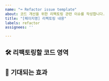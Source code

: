 ```yaml
---
name: "⌨️ Refactor issue template"
about: 코드 개선을 위한 리팩토링 관련 이슈를 작성합니다.
title: "[페이지명] 리펙토링 내용"
labels: refactor
assignees: ''

---
```


## 🛠 리팩토링할 코드 영역

<!-- 리팩토링할 부분과 이유를 상세히 설명해 주세요 -->

## 📌 기대되는 효과

<!-- 코드 리팩토링으로 얻고자 하는 효과를 작성해 주세요 -->
